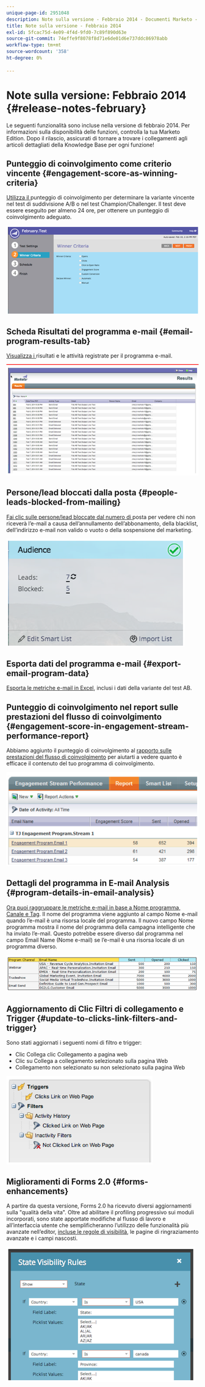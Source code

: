 ```yaml
---
unique-page-id: 2951048
description: Note sulla versione - Febbraio 2014 - Documenti Marketo - Documentazione del prodotto
title: Note sulla versione - Febbraio 2014
exl-id: 5fcac75d-4e09-4f4d-9fd0-7c89f890d63e
source-git-commit: 74effe9f8078f8d71e6de01d6e737ddc86978abb
workflow-type: tm+mt
source-wordcount: '358'
ht-degree: 0%

---
```


# Note sulla versione: Febbraio 2014 {#release-notes-february}

Le seguenti funzionalità sono incluse nella versione di febbraio 2014. Per informazioni sulla disponibilità delle funzioni, controlla la tua Marketo Edition. Dopo il rilascio, assicurati di tornare a trovare i collegamenti agli articoli dettagliati della Knowledge Base per ogni funzione!

## Punteggio di coinvolgimento come criterio vincente {#engagement-score-as-winning-criteria}

[Utilizza il ](/help/marketo/product-docs/email-marketing/email-programs/email-program-actions/email-test-a-b-test/define-the-a-b-test-winner-criteria.md) punteggio di coinvolgimento per determinare la variante vincente nel test di suddivisione A/B o nel test Champion/Challenger. Il test deve essere eseguito per almeno 24 ore, per ottenere un punteggio di coinvolgimento adeguato.

![](assets/image2014-9-22-10-3a46-3a49.png)

## Scheda Risultati del programma e-mail {#email-program-results-tab}

[Visualizza i ](/help/marketo/product-docs/email-marketing/email-programs/email-program-data/view-email-program-results.md) risultati e le attività registrate per il programma e-mail.

![](assets/image2014-9-22-10-3a47-3a19.png)

## Persone/lead bloccati dalla posta {#people-leads-blocked-from-mailing}

[Fai clic sulle persone/lead bloccate dal numero di ](/help/marketo/product-docs/email-marketing/email-programs/managing-people-in-email-programs/define-an-audience-with-a-smart-list.md) posta per vedere chi non riceverà l’e-mail a causa dell’annullamento dell’abbonamento, della blacklist, dell’indirizzo e-mail non valido o vuoto o della sospensione del marketing.

![](assets/image2014-9-22-10-3a47-3a42.png)

## Esporta dati del programma e-mail {#export-email-program-data}

[Esporta le metriche e-mail in Excel](/help/marketo/product-docs/email-marketing/email-programs/email-program-data/export-email-program-dashboard-to-excel.md), inclusi i dati della variante del test AB.

## Punteggio di coinvolgimento nel report sulle prestazioni del flusso di coinvolgimento {#engagement-score-in-engagement-stream-performance-report}

Abbiamo aggiunto il punteggio di coinvolgimento al [rapporto sulle prestazioni del flusso di coinvolgimento](/help/marketo/product-docs/email-marketing/drip-nurturing/reports-and-notifications/engagement-stream-performance-report.md) per aiutarti a vedere quanto è efficace il contenuto del tuo programma di coinvolgimento.

![](assets/image2014-9-22-10-3a50-3a36.png)

## Dettagli del programma in E-mail Analysis {#program-details-in-email-analysis}

[Ora puoi raggruppare le metriche e-mail in base a Nome programma, Canale e Tag](/help/marketo/product-docs/reporting/revenue-cycle-analytics/email-analysis/build-an-email-analysis-report-that-shows-program-information.md). Il nome del programma viene aggiunto al campo Nome e-mail quando l’e-mail è una risorsa locale del programma. Il nuovo campo Nome programma mostra il nome del programma della campagna intelligente che ha inviato l’e-mail. Questo potrebbe essere diverso dal programma nel campo Email Name (Nome e-mail) se l’e-mail è una risorsa locale di un programma diverso.

![](assets/image2014-9-22-10-3a50-3a57.png)

## Aggiornamento di Clic Filtri di collegamento e Trigger {#update-to-clicks-link-filters-and-trigger}

Sono stati aggiornati i seguenti nomi di filtro e trigger:

* Clic Collega clic Collegamento a pagina web
* Clic su Collega a collegamento selezionato sulla pagina Web
* Collegamento non selezionato su non selezionato sulla pagina Web

![](assets/image2014-9-22-10-3a51-3a31.png)

## Miglioramenti di Forms 2.0 {#forms-enhancements}

A partire da questa versione, Forms 2.0 ha ricevuto diversi aggiornamenti sulla &quot;qualità della vita&quot;. Oltre ad abilitare il profiling progressivo sui moduli incorporati, sono state apportate modifiche al flusso di lavoro e all’interfaccia utente che semplificheranno l’utilizzo delle funzionalità più avanzate nell’editor, [incluse le regole di visibilità](/help/marketo/product-docs/demand-generation/forms/form-fields/dynamically-toggle-visibility-of-a-form-field.md), le pagine di ringraziamento avanzate e i campi nascosti.

![](assets/image2014-9-22-10-3a51-3a54.png)
